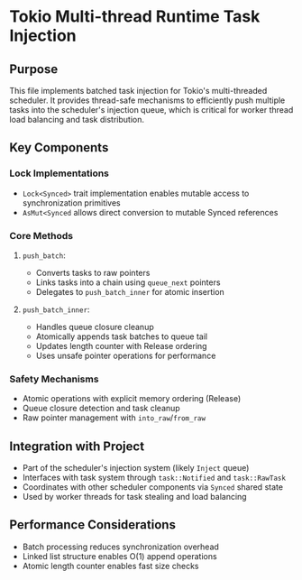 # Tokio Multi-thread Runtime Task Injection

## Purpose
This file implements batched task injection for Tokio's multi-threaded scheduler. It provides thread-safe mechanisms to efficiently push multiple tasks into the scheduler's injection queue, which is critical for worker thread load balancing and task distribution.

## Key Components

### Lock Implementations
- `Lock<Synced>` trait implementation enables mutable access to synchronization primitives
- `AsMut<Synced` allows direct conversion to mutable Synced references

### Core Methods
1. `push_batch`:
   - Converts tasks to raw pointers
   - Links tasks into a chain using `queue_next` pointers
   - Delegates to `push_batch_inner` for atomic insertion

2. `push_batch_inner`:
   - Handles queue closure cleanup
   - Atomically appends task batches to queue tail
   - Updates length counter with Release ordering
   - Uses unsafe pointer operations for performance

### Safety Mechanisms
- Atomic operations with explicit memory ordering (Release)
- Queue closure detection and task cleanup
- Raw pointer management with `into_raw`/`from_raw`

## Integration with Project
- Part of the scheduler's injection system (likely `Inject` queue)
- Interfaces with task system through `task::Notified` and `task::RawTask`
- Coordinates with other scheduler components via `Synced` shared state
- Used by worker threads for task stealing and load balancing

## Performance Considerations
- Batch processing reduces synchronization overhead
- Linked list structure enables O(1) append operations
- Atomic length counter enables fast size checks
